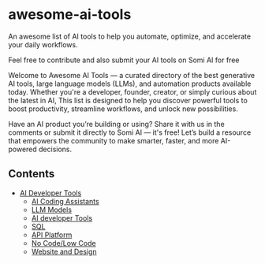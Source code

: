 # awesome-ai-tools
An awesome list of AI tools to help you automate, optimize, and accelerate your daily workflows.

Feel free to contribute and also submit your AI tools on Somi AI for free


Welcome to Awesome AI Tools — a curated directory of the best generative AI tools, large language models (LLMs), and automation products available today. 
Whether you're a developer, founder, creator, or simply curious about the latest in AI, 
This list is designed to help you discover powerful tools to boost productivity, streamline workflows, and unlock new possibilities.

Have an AI product you’re building or using? Share it with us in the comments or submit it directly to Somi AI — it's free! 
Let’s build a resource that empowers the community to make smarter, faster, and more AI-powered decisions.



## Contents

- [AI Developer Tools](#https://somi.ai/categories/ai-developer-tools)
  - [AI Coding Assistants](#https://somi.ai/categories/code-assistants)
  - [LLM Models](#https://somi.ai/categories/llm-models)
  - [AI developer Tools](#https://somi.ai/categories/developer-tools)
  - [SQL](#https://somi.ai/categories/sql)
  - [API Platform](#https://somi.ai/categories/api-platform)
  - [No Code/Low Code](#https://somi.ai/categories/no-code-low-code)
  - [Website and Design](#https://somi.ai/categories/websites-and-design)
